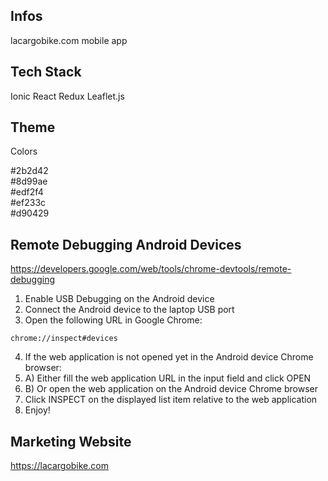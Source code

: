 Infos
-----

lacargobike.com mobile app

Tech Stack
----------

Ionic React
Redux
Leaflet.js

Theme
-----

Colors  

#2b2d42  
#8d99ae  
#edf2f4  
#ef233c  
#d90429

Remote Debugging Android Devices
--------------------------------

https://developers.google.com/web/tools/chrome-devtools/remote-debugging

1. Enable USB Debugging on the Android device
2. Connect the Android device to the laptop USB port
3. Open the following URL in Google Chrome:
```
chrome://inspect#devices
```
4. If the web application is not opened yet in the Android device Chrome browser:
5. A) Either fill the web application URL in the input field and click OPEN
6. B) Or open the web application on the Android device Chrome browser
7. Click INSPECT on the displayed list item relative to the web application
8. Enjoy!

Marketing Website
-----------------

https://lacargobike.com